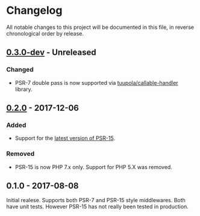 # Changelog

All notable changes to this project will be documented in this file, in reverse chronological order by release.

## [0.3.0-dev](https://github.com/tuupola/branca-middleware/compare/0.2.0...master) -  Unreleased
### Changed
- PSR-7 double pass is now supported via [tuupola/callable-handler](https://github.com/tuupola/callable-handler) library.


## [0.2.0](https://github.com/tuupola/branca-middleware/compare/0.1.0...0.2.0) -  2017-12-06
### Added
- Support for the [latest version of PSR-15](https://github.com/http-interop/http-server-middleware).

### Removed
-  PSR-15 is now PHP 7.x only. Support for PHP 5.X was removed.

## 0.1.0 - 2017-08-08
Initial realese. Supports both PSR-7 and PSR-15 style middlewares. Both have unit tests. However PSR-15 has not really been tested in production.
